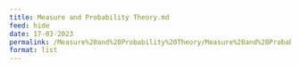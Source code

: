 ```yaml
---
title: Measure and Probability Theory.md
feed: hide
date: 17-03-2023
permalink: /Measure%20and%20Probability%20Theory/Measure%20and%20Probability%20Theory.md
format: list
---
```



